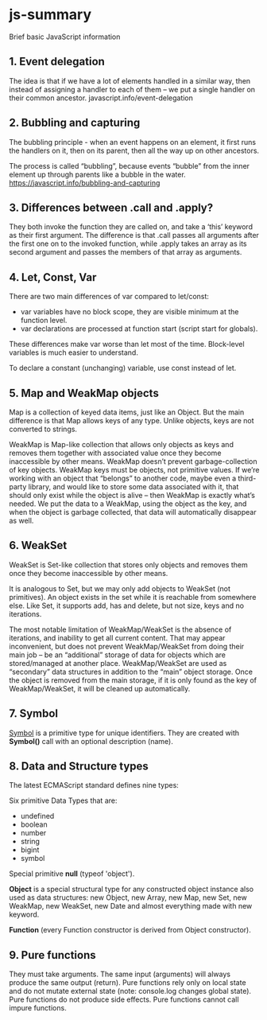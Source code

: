 # js-summary
Brief basic JavaScript information

## 1. Event delegation

The idea is that if we have a lot of elements handled in a similar way, then instead of assigning a handler to each of them – we put a single handler on their common ancestor.
javascript.info/event-delegation

## 2. Bubbling and capturing
The bubbling principle - when an event happens on an element, it first runs the handlers on it, then on its parent, then all the way up on other ancestors.

The process is called “bubbling”, because events “bubble” from the inner element up through parents like a bubble in the water.
https://javascript.info/bubbling-and-capturing

## 3. Differences between .call and .apply?

They both invoke the function they are called on, and take a ‘this’ keyword as their first argument. 
The difference is that .call passes all arguments after the first one on to the invoked function, while .apply takes an array as its second argument and passes the members of that array as arguments.

## 4. Let, Const, Var

There are two main differences of var compared to let/const:

- var variables have no block scope, they are visible minimum at the function level.
- var declarations are processed at function start (script start for globals).

These differences make var worse than let most of the time. Block-level variables is much easier to understand.

To declare a constant (unchanging) variable, use const instead of let.

## 5. Мар and WeakMap objects
Map is a collection of keyed data items, just like an Object. But the main difference is that Map allows keys of any type. Unlike objects, keys are not converted to strings.

WeakMap is Map-like collection that allows only objects as keys and removes them together with associated value once they become inaccessible by other means.
WeakMap doesn’t prevent garbage-collection of key objects.
WeakMap keys must be objects, not primitive values.
If we’re working with an object that “belongs” to another code, maybe even a third-party library, and would like to store some data associated with it, that should only exist while the object is alive – then WeakMap is exactly what’s needed.
We put the data to a WeakMap, using the object as the key, and when the object is garbage collected, that data will automatically disappear as well.

## 6. WeakSet

WeakSet is Set-like collection that stores only objects and removes them once they become inaccessible by other means.

It is analogous to Set, but we may only add objects to WeakSet (not primitives).
An object exists in the set while it is reachable from somewhere else.
Like Set, it supports add, has and delete, but not size, keys and no iterations.

The most notable limitation of WeakMap/WeakSet is the absence of iterations, and inability to get all current content. That may appear inconvenient, but does not prevent WeakMap/WeakSet from doing their main job – be an “additional” storage of data for objects which are stored/managed at another place.
WeakMap/WeakSet are used as “secondary” data structures in addition to the “main” object storage. Once the object is removed from the main storage, if it is only found as the key of WeakMap/WeakSet, it will be cleaned up automatically.

## 7. Symbol
[Symbol]: https://javascript.info/symbol "javascript.info"
[Symbol] is a primitive type for unique identifiers. They are created with **Symbol()** call with an optional description (name).


## 8. Data and Structure types
The latest ECMAScript standard defines nine types:

Six primitive Data Types that are:
- undefined
- boolean
- number
- string
- bigint
- symbol

Special primitive **null** (typeof 'object').

**Object** is a special structural type for any constructed object instance also used as data structures: new Object, new Array, new Map, new Set, new WeakMap, new WeakSet, new Date and almost everything made with new keyword.

**Function** (every Function constructor is derived from Object constructor).

## 9. Pure functions
They must take arguments.
The same input (arguments) will always produce the same output (return).
Pure functions rely only on local state and do not mutate external state (note: console.log changes global state).
Pure functions do not produce side effects.
Pure functions cannot call impure functions.

